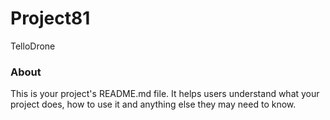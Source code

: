 Project81
=========

TelloDrone

### About

This is your project's README.md file. It helps users understand what your
project does, how to use it and anything else they may need to know.
